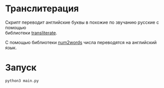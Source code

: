 # Транслитерация #

Скрипт переводит английские буквы в похожие по звучанию русские с помощью  
библиотеки [transliterate](https://pypi.org/project/transliterate/).  

С помощью библиотеки [num2words](https://pypi.org/project/num2words/) числа переводятся на английский  
язык.

# Запуск #

```bash
python3 main.py
```